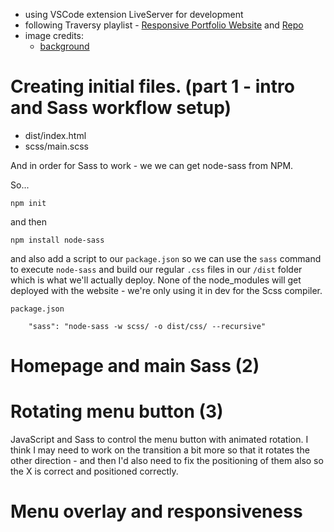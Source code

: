 - using VSCode extension LiveServer for development
- following Traversy playlist - [Responsive Portfolio Website](https://www.youtube.com/playlist?list=PLillGF-RfqbYoGoCjKoMOkVznV6aSXKzU) and [Repo](https://github.com/bradtraversy/modern_portfolio)
- image credits:
  - [background](https://www.pexels.com/photo/aerial-photo-of-mountain-surrounded-by-fog-733174/)

# Creating initial files. (part 1 - intro and Sass workflow setup)

- dist/index.html
- scss/main.scss

And in order for Sass to work - we we can get node-sass from NPM.

So...

`npm init`

and then

`npm install node-sass`

and also add a script to our `package.json` so we can use the `sass` command to execute `node-sass` and build our regular `.css` files in our `/dist` folder which is what we'll actually deploy. None of the node_modules will get deployed with the website - we're only using it in dev for the Scss compiler.

`package.json`

```
    "sass": "node-sass -w scss/ -o dist/css/ --recursive"
```

# Homepage and main Sass (2)

# Rotating menu button (3)

JavaScript and Sass to control the menu button with animated rotation. I think I may need to work on the transition a bit more so that it rotates the other direction - and then I'd also need to fix the positioning of them also so the X is correct and positioned correctly.

# Menu overlay and responsiveness
